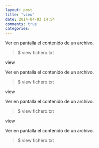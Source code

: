 ```yaml
---
layout: post
title: "view"
date: 2014-04-03 14:54
comments: true
categories: 
---
```

Ver en pantalla el contenido de un archivo.

>$ view fichero.txt

view

Ver en pantalla el contenido de un archivo.

>$ view fichero.txt

view

Ver en pantalla el contenido de un archivo.

>$ view fichero.txt

view

Ver en pantalla el contenido de un archivo.

>$ view fichero.txt

